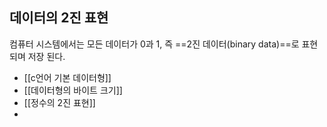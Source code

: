 
## 데이터의 2진 표현 ##
컴퓨터 시스템에서는 모든 데이터가 0과 1, 즉 ==2진 데이터(binary data)==로 표현되며 저장 된다.


- [[c언어 기본 데이터형]]
- [[데이터형의 바이트 크기]]
- [[정수의 2진 표현]]
- 